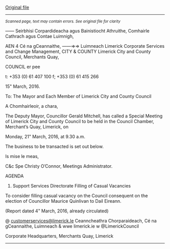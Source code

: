 [Original file](https://www.limerick.ie/sites/default/files/media/documents/2017-06/Agenda%20-%20Special%20Meeting%20of%20Limerick%20City%20and%20County%20Council%20-%2021st%20March%202016.pdf)

---
*<small>Scanned page, text may contain errors. See original file for clarity</small>*  

_—_— Seirbhisi Corpardideacha agus Bainistiocht Athruithe,
Comhairle Cathrach agus Contae Luimnigh,

AEN 4 Cé na gCeannaithe,
——=>=> Luimneach
Limerick Corporate Services and Change Management,
CITY & COUNTY Limerick City and County Council,
Merchants Quay,

COUNCIL er pee

t: +353 (0) 61 407 100
f; +353 (0) 61 415 266

15" March, 2016.

To: The Mayor and Each Member of Limerick City and County Council

A Chomhairleoir, a chara,

The Deputy Mayor, Councillor Gerald Mitchell, has called a Special Meeting of Limerick City
and County Council to be held in the Council Chamber, Merchant’s Quay, Limerick, on

Monday, 21" March, 2016, at 9.30 a.m.

The business to be transacted is set out below.

Is mise le meas,

C&c Spe
Christy O’Connor,
Meetings Administrator.

AGENDA

1. Support Services Directorate
Filling of Casual Vacancies

To consider filling casual vacancy on the Council consequent on the election of
Councillor Maurice Quinlivan to Dail Eireann.

(Report dated 4" March, 2016, already circulated)

@ customerservices@limerick.le
Ceanncheathra Chorparaideach, Cé na gCeannaithe, Luimneach & wwe limerick.ie
w @LimerickCouncil

Corporate Headquarters, Merchants Quay, Limerick


---
